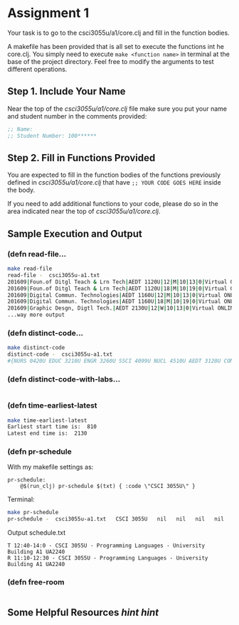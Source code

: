 # Assignment 1

Your task is to go to the csci3055u/a1/core.clj and fill in the function bodies.

A makefile has been provided that is all set to execute the functions int he core.clj. You simply need to execute `make <function name>` in terminal at the base of the project directory. Feel free to modify the arguments to test different operations.

## Step 1. Include Your Name

Near the top of the *csci3055u/a1/core.clj* file make sure you put your name and student number in the comments provided:

```clojure
;; Name: 
;; Student Number: 100******
```

## Step 2. Fill in Functions Provided

You are expected to fill in the function bodies of the functions previously defined in *csci3055u/a1/core.clj* that have `;; YOUR CODE GOES HERE` inside the body.

If you need to add additional functions to your code, please do so in the area indicated near the top of *csci3055u/a1/core.clj*.

## Sample Execution and Output

### (defn read-file...

```bash
make read-file
read-file -  csci3055u-a1.txt
201609|Foun.of Ditgl Teach & Lrn Tech|AEDT 1120U|12|M|10|13|0|Virtual ONLINE11
201609|Foun.of Ditgl Teach & Lrn Tech|AEDT 1120U|18|M|10|19|0|Virtual ONLINE9
201609|Digital Commun. Technologies|AEDT 1160U|12|M|10|13|0|Virtual ONLINE10
201609|Digital Commun. Technologies|AEDT 1160U|18|M|10|19|0|Virtual ONLINE5
201609|Graphic Desgn, Digtl Tech.|AEDT 2130U|12|W|10|13|0|Virtual ONLINE12
...way more output
```

### (defn distinct-code...

```bash
make distinct-code
distinct-code -  csci3055u-a1.txt
#{NURS 0420U EDUC 3210U ENGR 3260U SSCI 4099U NUCL 4510U AEDT 3120U COMM 1420U CHEM 3530U SSCI 2020U PSYC 2060U COMM 2210U INFR 4320U PHY 4020U NUCL 5060G CSCI 4110U MANE 4280U INFR 3495U COMM 3410U BUSI 3930U SSCI 2031U ENGR 3750U HLSC 2825U HLSC 1200U PSYC 1000U BUSI 2603U MATH 3030U MECE 4410U ENGR 3200U INFR 2395U COMM 2530U MCSC 6000G MATH 1000U BUSI 2620U NURS 2701U SSCI 6920G BUSI 3350U MECE 2640U CSCI 1040U INFR 3120U MECE 4210U MATH 1010U HLSC 5322G BIOL 1010U NURS 3400U SOFE 2800U CHEM 4050U PSYC 5510G INFR 4310U BUSI 3040U BUSI 4701U SSCI 1910U...
```

### (defn distinct-code-with-labs...

```bash
```

### (defn time-earliest-latest

```bash
make time-earliest-latest
Earliest start time is:  810
Latest end time is:  2130
```

### (defn pr-schedule

With my makefile settings as:
```make
pr-schedule:
	@$(run_clj) pr-schedule $(txt) { :code \"CSCI 3055U\" }
```

Terminal:
```bash
make pr-schedule
pr-schedule -  csci3055u-a1.txt   CSCI 3055U   nil   nil   nil   nil
```

Output schedule.txt
```
T 12:40-14:0 - CSCI 3055U - Programming Languages - University Building A1 UA2240
R 11:10-12:30 - CSCI 3055U - Programming Languages - University Building A1 UA2240
```

### (defn free-room 

```bash
```

## Some Helpful Resources *hint hint*

